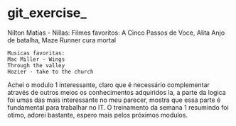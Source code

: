 # git_exercise_

Nilton Matias - Nillas:
    Filmes favoritos: 
   A Cinco Passos de Voce, Alita Anjo de batalha, Maze Runner cura mortal

    Musicas favoritas:
    Mac Miller - Wings
    Through the valley
    Hozier - take to the church

Achei o modulo 1 interessante, claro que é necessário complementar através de outros meios os conhecimentos adquiridos la, a parte da logica foi umas das mais interessante no meu parecer, mostra que essa parte é fundamental para trabalhar no IT.
O treinamento da semana 1 resumindo foi otimo, adorei bastante, espero mais pelos próximos modulos.
